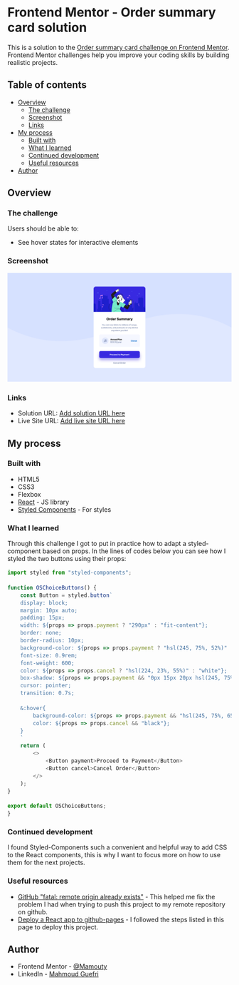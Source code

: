 # Frontend Mentor - Order summary card solution

This is a solution to the [Order summary card challenge on Frontend Mentor](https://www.frontendmentor.io/challenges/order-summary-component-QlPmajDUj). Frontend Mentor challenges help you improve your coding skills by building realistic projects. 

## Table of contents

- [Overview](#overview)
  - [The challenge](#the-challenge)
  - [Screenshot](#screenshot)
  - [Links](#links)
- [My process](#my-process)
  - [Built with](#built-with)
  - [What I learned](#what-i-learned)
  - [Continued development](#continued-development)
  - [Useful resources](#useful-resources)
- [Author](#author)

## Overview

### The challenge

Users should be able to:

- See hover states for interactive elements

### Screenshot

![](./public/images/Frontend%20Mentor%20Order%20summary%20card.png)


### Links

- Solution URL: [Add solution URL here](https://your-solution-url.com)
- Live Site URL: [Add live site URL here](https://your-live-site-url.com)

## My process

### Built with

- HTML5
- CSS3
- Flexbox
- [React](https://reactjs.org/) - JS library
- [Styled Components](https://styled-components.com/) - For styles

### What I learned

Through this challenge I got to put in practice how to adapt a styled-component based on props. In the lines of codes below you can see how I styled the two buttons using their props:
```js
import styled from "styled-components";

function OSChoiceButtons() {
    const Button = styled.button`
    display: block;
    margin: 10px auto;
    padding: 15px;
    width: ${props => props.payment ? "290px" : "fit-content"};
    border: none;
    border-radius: 10px;
    background-color: ${props => props.payment ? "hsl(245, 75%, 52%)" : "transparent" };
    font-size: 0.9rem;
    font-weight: 600;
    color: ${props => props.cancel ? "hsl(224, 23%, 55%)" : "white"};
    box-shadow: ${props => props.payment && "0px 15px 20px hsl(245, 75%, 80%)"};
    cursor: pointer;
    transition: 0.7s;

    &:hover{
        background-color: ${props => props.payment && "hsl(245, 75%, 65%)" };
        color: ${props => props.cancel && "black"};
    }
    `
    return (
        <>
            <Button payment>Proceed to Payment</Button>
            <Button cancel>Cancel Order</Button>
        </>
    );
}

export default OSChoiceButtons;
}
```
### Continued development

I found Styled-Components such a convenient and helpful way to add CSS to the React components, this is why I want to focus more on how to use them for the next projects.

### Useful resources

- [GitHub "fatal: remote origin already exists"](https://stackoverflow.com/questions/10904339/github-fatal-remote-origin-already-exists) - This helped me fix the problem I had when trying to push this project to my remote repository on github.
- [Deploy a React app to github-pages](https://www.freecodecamp.org/news/deploy-a-react-app-to-github-pages/) - I followed the steps listed in this page to deploy this project.

## Author

- Frontend Mentor - [@Mamouty](https://www.frontendmentor.io/profile/Mamouty)
- LinkedIn - [Mahmoud Guefri](https://www.linkedin.com/in/mahmoud-guefri-6b0269193/)

